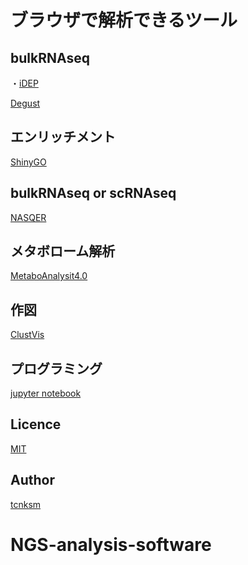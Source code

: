 ブラウザで解析できるツール
======================================


## bulkRNAseq
・[iDEP](http://10.164.179.3/idep92/)


[Degust](http://10.164.179.3:8001/)


## エンリッチメント

[ShinyGO](http://10.164.179.3/go60/)

## bulkRNAseq or scRNAseq

[NASQER](http://10.164.179.3:8083/)


## メタボローム解析

[MetaboAnalysit4.0](http://10.164.179.3:8080/MetaboAnalyst/faces/home.xhtml)


## 作図

[ClustVis](http://10.164.179.3:3737/)

## プログラミング
[jupyter notebook](http://10.164.179.3:8888/tree)

## Licence



[MIT](https://github.com/tcnksm/tool/blob/master/LICENCE)

## Author

[tcnksm](https://github.com/tcnksm)

# NGS-analysis-software

